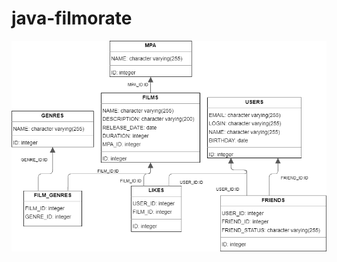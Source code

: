 # java-filmorate
![Иллюстрация к проекту](https://github.com/rubtsov-oleg/java-filmorate/blob/add-database/schema.png)
